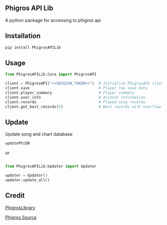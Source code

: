 ## Phigros API Lib

A python package for accessing to phigros api

## Installation
```bash
pip install PhigrosAPILib
```

## Usage
```py
from PhigrosAPILib.Core import PhigrosAPI

client = PhigrosAPI("<<SESSION_TOKEN>>")  # Initialize PhigrosAPI client with session token
client.save                               # Player raw save data
client.player_summary                     # Player summary
client.user_info                          # Account information
client.records                            # Played song records
client.get_best_records(5)                # Best records with overflow of 5
```

## Update

Update song and chart database

```bash
updatePhiDB
```

or

```py

from PhigrosAPILib.Updater import Updater

updater = Updater()
updater.update_all()
```

## Credit

[PhigrosLibrary](https://github.com/7aGiven/PhigrosLibrary)

[Phigros Source](https://github.com/7aGiven/Phigros_Resource)